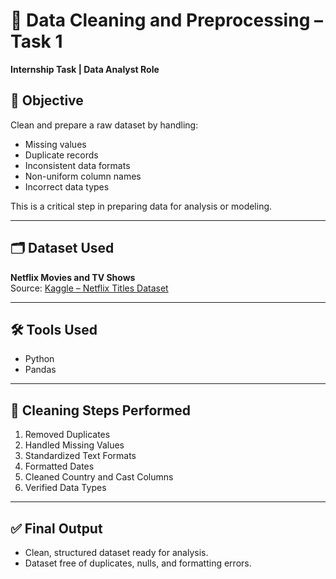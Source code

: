 # 🧹 Data Cleaning and Preprocessing – Task 1

**Internship Task | Data Analyst Role**

## 📌 Objective

Clean and prepare a raw dataset by handling:
- Missing values
- Duplicate records
- Inconsistent data formats
- Non-uniform column names
- Incorrect data types

This is a critical step in preparing data for analysis or modeling.

---

## 🗂 Dataset Used

**Netflix Movies and TV Shows**  
Source: [Kaggle – Netflix Titles Dataset](https://www.kaggle.com/datasets/shivamb/netflix-shows)

---

## 🛠 Tools Used

- Python
- Pandas

---

## 🧼 Cleaning Steps Performed

1. Removed Duplicates
2. Handled Missing Values
3. Standardized Text Formats
4. Formatted Dates
5. Cleaned Country and Cast Columns
6. Verified Data Types

---

## ✅ Final Output

- Clean, structured dataset ready for analysis.
- Dataset free of duplicates, nulls, and formatting errors.



